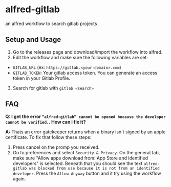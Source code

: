 # alfred-gitlab

an alfred workflow to search gitlab projects

## Setup and Usage

1. Go to the releases page and download/import the workflow into alfred.
2. Edit the workflow and make sure the following variables are set:

* `GITLAB_URL` (ex: `https://gitlab.<your-domain>.com`)
* `GITLAB_TOKEN`: Your gitlab access token.  You can generate an access token in your Gitlab Profile.

3. Search for gitlab with `gitlab <search>`

## FAQ

**Q: I get the error `“alfred-gitlab” cannot be opened because the developer cannot be verified.`.  How can i fix it?**

**A:** Thats an error gatekeeper returns when a binary isn't signed by an apple certificate.  To fix that follow these steps:

  1. Press cancel on the promp you received.
  2. Go to preferences and select `Security & Privacy`.  On the general tab, make sure "Allow apps download from: App Store and identified developers" is selected.  Beneath that you should see the text `alfred-gitlab was blocked from use because it is not from an identified developer`.  Press the `Allow Anyway` button and it try using the workflow again.
